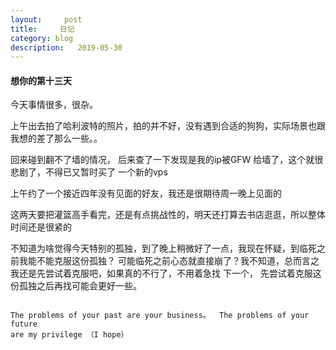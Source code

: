 ```yaml
---
layout:     post
title:     日记
category: blog
description:   2019-05-30
---
```



#### 想你的第十三天

今天事情很多，很杂。

上午出去拍了哈利波特的照片，拍的并不好，没有遇到合适的狗狗，实际场景也跟我想的差了那么一些。。

回来碰到翻不了墙的情况， 后来查了一下发现是我的ip被GFW 给墙了，这个就很悲剧了，不得已又暂时买了
一个新的vps

上午约了一个接近四年没有见面的好友，我还是很期待周一晚上见面的

这两天要把灌篮高手看完，还是有点挑战性的，明天还打算去书店逛逛，所以整体时间还是很紧的

不知道为啥觉得今天特别的孤独，到了晚上稍微好了一点，我现在怀疑，到临死之前我能不能克服这份孤独？
可能临死之前心态就直接崩了？我不知道，总而言之 我还是先尝试着克服吧，如果真的不行了，不用着急找
下一个， 先尝试着克服这份孤独之后再找可能会更好一些。

```angular2

The problems of your past are your business。  The problems of your future
are my privilege （I hope）

```
